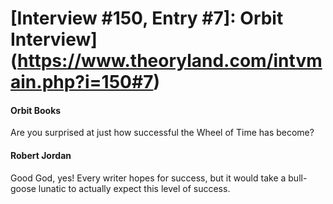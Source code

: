 # [Interview #150, Entry #7]: Orbit Interview](https://www.theoryland.com/intvmain.php?i=150#7)

#### Orbit Books

Are you surprised at just how successful the Wheel of Time has become?

#### Robert Jordan

Good God, yes! Every writer hopes for success, but it would take a bull-goose lunatic to actually expect this level of success.

